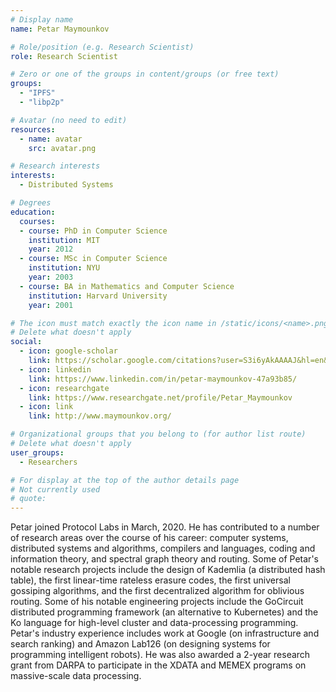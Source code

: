 ```yaml
---
# Display name
name: Petar Maymounkov

# Role/position (e.g. Research Scientist)
role: Research Scientist

# Zero or one of the groups in content/groups (or free text)
groups:
  - "IPFS"
  - "libp2p"

# Avatar (no need to edit)
resources:
  - name: avatar
    src: avatar.png

# Research interests
interests:
  - Distributed Systems

# Degrees
education:
  courses:
  - course: PhD in Computer Science
    institution: MIT
    year: 2012
  - course: MSc in Computer Science
    institution: NYU
    year: 2003
  - course: BA in Mathematics and Computer Science
    institution: Harvard University
    year: 2001

# The icon must match exactly the icon name in /static/icons/<name>.png
# Delete what doesn't apply
social:
  - icon: google-scholar
    link: https://scholar.google.com/citations?user=S3i6yAkAAAAJ&hl=en&oi=ao
  - icon: linkedin
    link: https://www.linkedin.com/in/petar-maymounkov-47a93b85/
  - icon: researchgate
    link: https://www.researchgate.net/profile/Petar_Maymounkov
  - icon: link
    link: http://www.maymounkov.org/

# Organizational groups that you belong to (for author list route)
# Delete what doesn't apply
user_groups:
  - Researchers

# For display at the top of the author details page
# Not currently used
# quote:
---
```


Petar joined Protocol Labs in March, 2020. He has contributed to a number of research areas over the course of his career: computer systems, distributed systems and algorithms, compilers and languages, coding and information theory, and spectral graph theory and routing. Some of Petar's notable research projects include the design of Kademlia (a distributed hash table), the first linear-time rateless erasure codes, the first universal gossiping algorithms, and the first decentralized algorithm for oblivious routing. Some of his notable engineering projects include the GoCircuit distributed programming framework (an alternative to Kubernetes) and the Ko language for high-level cluster and data-processing programming. Petar's industry experience includes work at Google (on infrastructure and search ranking) and Amazon Lab126 (on designing systems for programming intelligent robots). He was also awarded a 2-year research grant from DARPA to participate in the XDATA and MEMEX programs on massive-scale data processing.
